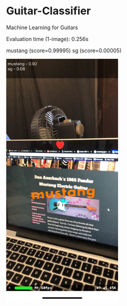 # Guitar-Classifier
Machine Learning for Guitars


Evaluation time (1-image): 0.256s

mustang (score=0.99995)
sg (score=0.00005)



<img src="IMG_1E31BD83DA24-1.jpeg" width="300">
